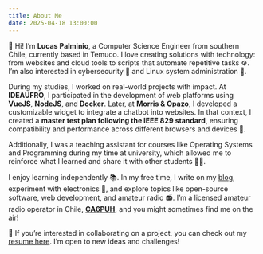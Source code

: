 ```yaml
---
title: About Me
date: 2025-04-18 13:00:00
---
```


👋 Hi! I’m **Lucas Palminio**, a Computer Science Engineer from southern Chile, currently based in Temuco. I love creating solutions with technology: from websites and cloud tools to scripts that automate repetitive tasks ⚙️. I’m also interested in cybersecurity 🔐 and Linux system administration 🐧.

During my studies, I worked on real-world projects with impact. At **IDEAUFRO**, I participated in the development of web platforms using **VueJS**, **NodeJS**, and **Docker**. Later, at **Morris & Opazo**, I developed a customizable widget to integrate a chatbot into websites. In that context, I created a **master test plan following the IEEE 829 standard**, ensuring compatibility and performance across different browsers and devices 🧪.

Additionally, I was a teaching assistant for courses like Operating Systems and Programming during my time at university, which allowed me to reinforce what I learned and share it with other students 👨‍🏫.

I enjoy learning independently 📚. In my free time, I write on my [blog](https://palminio.cl), experiment with electronics 🔌, and explore topics like open-source software, web development, and amateur radio 📻. I’m a licensed amateur radio operator in Chile, [**CA6PUH**](https://www.qrz.com/db/CA6PUH), and you might sometimes find me on the air!

📄 If you’re interested in collaborating on a project, you can check out my [resume here](https://cv.palminio.cl). I’m open to new ideas and challenges!